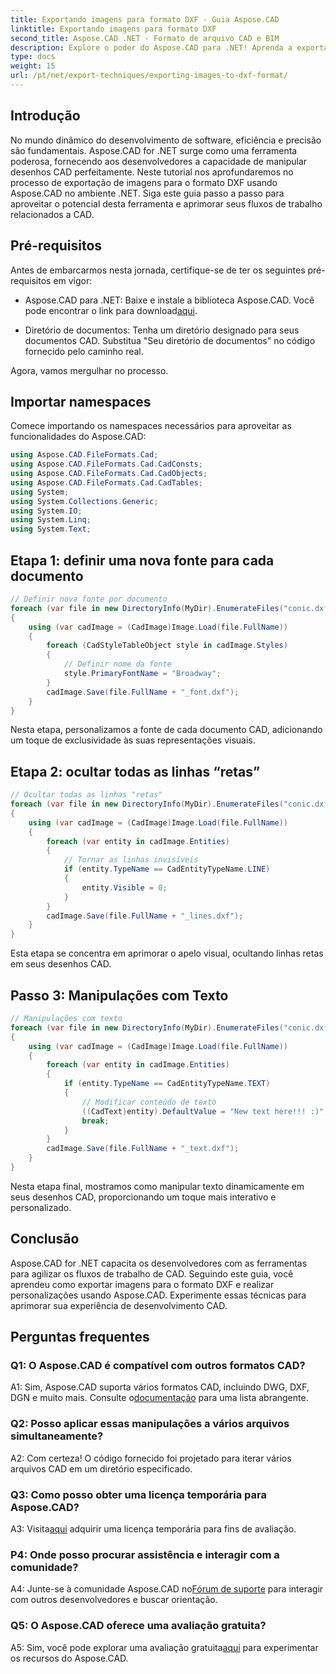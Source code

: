 ```yaml
---
title: Exportando imagens para formato DXF - Guia Aspose.CAD
linktitle: Exportando imagens para formato DXF
second_title: Aspose.CAD .NET - Formato de arquivo CAD e BIM
description: Explore o poder do Aspose.CAD para .NET! Aprenda a exportar imagens para o formato DXF sem esforço. Aprimore seu desenvolvimento CAD com precisão e eficiência.
type: docs
weight: 15
url: /pt/net/export-techniques/exporting-images-to-dxf-format/
---
```

## Introdução

No mundo dinâmico do desenvolvimento de software, eficiência e precisão são fundamentais. Aspose.CAD for .NET surge como uma ferramenta poderosa, fornecendo aos desenvolvedores a capacidade de manipular desenhos CAD perfeitamente. Neste tutorial nos aprofundaremos no processo de exportação de imagens para o formato DXF usando Aspose.CAD no ambiente .NET. Siga este guia passo a passo para aproveitar o potencial desta ferramenta e aprimorar seus fluxos de trabalho relacionados a CAD.

## Pré-requisitos

Antes de embarcarmos nesta jornada, certifique-se de ter os seguintes pré-requisitos em vigor:

-  Aspose.CAD para .NET: Baixe e instale a biblioteca Aspose.CAD. Você pode encontrar o link para download[aqui](https://releases.aspose.com/cad/net/).

- Diretório de documentos: Tenha um diretório designado para seus documentos CAD. Substitua "Seu diretório de documentos" no código fornecido pelo caminho real.

Agora, vamos mergulhar no processo.

## Importar namespaces

Comece importando os namespaces necessários para aproveitar as funcionalidades do Aspose.CAD:

```csharp
using Aspose.CAD.FileFormats.Cad;
using Aspose.CAD.FileFormats.Cad.CadConsts;
using Aspose.CAD.FileFormats.Cad.CadObjects;
using Aspose.CAD.FileFormats.Cad.CadTables;
using System;
using System.Collections.Generic;
using System.IO;
using System.Linq;
using System.Text;
```

## Etapa 1: definir uma nova fonte para cada documento

```csharp
// Definir nova fonte por documento
foreach (var file in new DirectoryInfo(MyDir).EnumerateFiles("conic.dxf"))
{
    using (var cadImage = (CadImage)Image.Load(file.FullName))
    {
        foreach (CadStyleTableObject style in cadImage.Styles)
        {
            // Definir nome da fonte
            style.PrimaryFontName = "Broadway";
        }
        cadImage.Save(file.FullName + "_font.dxf");
    }
}
```

Nesta etapa, personalizamos a fonte de cada documento CAD, adicionando um toque de exclusividade às suas representações visuais.

## Etapa 2: ocultar todas as linhas “retas”

```csharp
// Ocultar todas as linhas "retas"
foreach (var file in new DirectoryInfo(MyDir).EnumerateFiles("conic.dxf"))
{
    using (var cadImage = (CadImage)Image.Load(file.FullName))
    {
        foreach (var entity in cadImage.Entities)
        {
            // Tornar as linhas invisíveis
            if (entity.TypeName == CadEntityTypeName.LINE)
            {
                entity.Visible = 0;
            }
        }
        cadImage.Save(file.FullName + "_lines.dxf");
    }
}
```

Esta etapa se concentra em aprimorar o apelo visual, ocultando linhas retas em seus desenhos CAD.

## Passo 3: Manipulações com Texto

```csharp
// Manipulações com texto
foreach (var file in new DirectoryInfo(MyDir).EnumerateFiles("conic.dxf"))
{
    using (var cadImage = (CadImage)Image.Load(file.FullName))
    {
        foreach (var entity in cadImage.Entities)
        {
            if (entity.TypeName == CadEntityTypeName.TEXT)
            {
                // Modificar conteúdo de texto
                ((CadText)entity).DefaultValue = "New text here!!! :)";
                break;
            }
        }
        cadImage.Save(file.FullName + "_text.dxf");
    }
}
```

Nesta etapa final, mostramos como manipular texto dinamicamente em seus desenhos CAD, proporcionando um toque mais interativo e personalizado.

## Conclusão

Aspose.CAD for .NET capacita os desenvolvedores com as ferramentas para agilizar os fluxos de trabalho de CAD. Seguindo este guia, você aprendeu como exportar imagens para o formato DXF e realizar personalizações usando Aspose.CAD. Experimente essas técnicas para aprimorar sua experiência de desenvolvimento CAD.

## Perguntas frequentes

### Q1: O Aspose.CAD é compatível com outros formatos CAD?

 A1: Sim, Aspose.CAD suporta vários formatos CAD, incluindo DWG, DXF, DGN e muito mais. Consulte o[documentação](https://reference.aspose.com/cad/net/) para uma lista abrangente.

### Q2: Posso aplicar essas manipulações a vários arquivos simultaneamente?

A2: Com certeza! O código fornecido foi projetado para iterar vários arquivos CAD em um diretório especificado.

### Q3: Como posso obter uma licença temporária para Aspose.CAD?

 A3: Visita[aqui](https://purchase.aspose.com/temporary-license/) adquirir uma licença temporária para fins de avaliação.

### P4: Onde posso procurar assistência e interagir com a comunidade?

 A4: Junte-se à comunidade Aspose.CAD no[Fórum de suporte](https://forum.aspose.com/c/cad/19) para interagir com outros desenvolvedores e buscar orientação.

### Q5: O Aspose.CAD oferece uma avaliação gratuita?

 A5: Sim, você pode explorar uma avaliação gratuita[aqui](https://releases.aspose.com/) para experimentar os recursos do Aspose.CAD.
